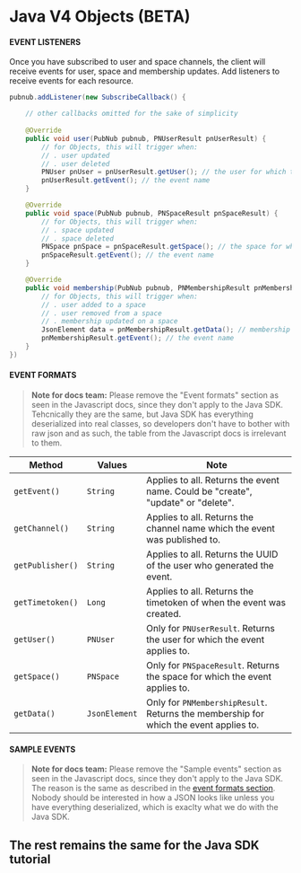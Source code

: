 # Java V4 Objects (BETA)

#### EVENT LISTENERS

Once you have subscribed to user and space channels, the client will receive events for user, space and membership updates. Add listeners to receive events for each resource.

```java
pubnub.addListener(new SubscribeCallback() {

    // other callbacks omitted for the sake of simplicity
    
    @Override
    public void user(PubNub pubnub, PNUserResult pnUserResult) {
        // for Objects, this will trigger when:
        // . user updated
        // . user deleted
        PNUser pnUser = pnUserResult.getUser(); // the user for which the event applies to
        pnUserResult.getEvent(); // the event name
    }

    @Override
    public void space(PubNub pubnub, PNSpaceResult pnSpaceResult) {
        // for Objects, this will trigger when:
        // . space updated
        // . space deleted
        PNSpace pnSpace = pnSpaceResult.getSpace(); // the space for which the event applies to
        pnSpaceResult.getEvent(); // the event name
    }

    @Override
    public void membership(PubNub pubnub, PNMembershipResult pnMembershipResult) {
        // for Objects, this will trigger when:
        // . user added to a space
        // . user removed from a space
        // . membership updated on a space
        JsonElement data = pnMembershipResult.getData(); // membership data for which the event applies to
        pnMembershipResult.getEvent(); // the event name
    }
})
```

#### EVENT FORMATS

> **Note for docs team:** Please remove the "Event formats" section as seen in the Javascript docs, since they don't apply to the Java SDK. Tehcnically they are the same, but Java SDK has everything deserialized into real classes, so developers don't have to bother with raw json and as such, the table from the Javascript docs is irrelevant to them.

| Method           |    Values    | Note |
| ---------------- | ---------- |---------- |
| `getEvent()` |    `String`    | Applies to all. Returns the event name. Could be "create", "update" or "delete".|
| `getChannel()` |    `String`    | Applies to all. Returns the channel name which the event was published to.|
| `getPublisher()` |    `String`    | Applies to all. Returns the UUID of the user who generated the event.|
| `getTimetoken()` |    `Long`    | Applies to all. Returns the timetoken of when the event was created.|
| `getUser()`  |    `PNUser`    | Only for `PNUserResult`. Returns the user for which the event applies to.|
| `getSpace()` |    `PNSpace`    | Only for `PNSpaceResult`. Returns the space for which the event applies to.|
| `getData()` |    `JsonElement`    | Only for `PNMembershipResult`. Returns the membership for which the event applies to.|

#### SAMPLE EVENTS

> **Note for docs team:** Please remove the "Sample events" section as seen in the Javascript docs, since they don't apply to the Java SDK. The reason is the same as described in the [event formats section](#event-formats). Nobody should be interested in how a JSON looks like unless you have everything deserialized, which is exaclty what we do with the Java SDK.


## The rest remains the same for the Java SDK tutorial
